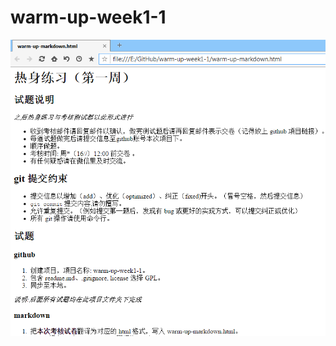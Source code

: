 # warm-up-week1-1
![markdown翻译为html浏览器截图](https://github.com/huigege1943/warm-up-week1-1/blob/master/images/warm-up-markdown.png)
